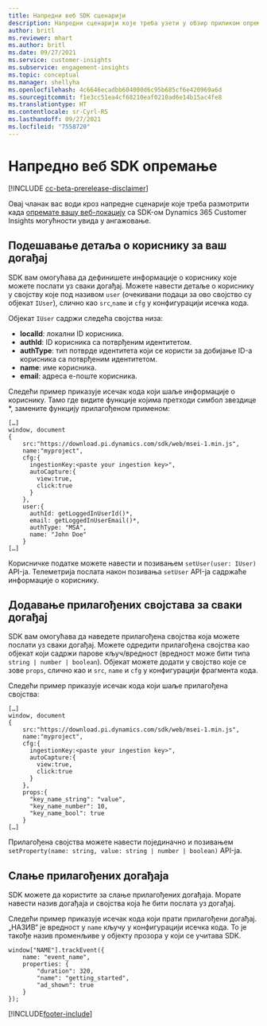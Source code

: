 ```yaml
---
title: Напредни веб SDK сценарији
description: Напредни сценарији које треба узети у обзир приликом опремања веб-локације помоћу SDK-а.
author: britl
ms.reviewer: mhart
ms.author: britl
ms.date: 09/27/2021
ms.service: customer-insights
ms.subservice: engagement-insights
ms.topic: conceptual
ms.manager: shellyha
ms.openlocfilehash: 4c6646ecadbb604000d6c95b685cf6e420969a6d
ms.sourcegitcommit: f1e3cc51ea4cf68210eaf0210ad6e14b15ac4fe8
ms.translationtype: HT
ms.contentlocale: sr-Cyrl-RS
ms.lasthandoff: 09/27/2021
ms.locfileid: "7558720"
---
```

# <a name="advanced-web-sdk-instrumentation"></a>Напредно веб SDK опремање

[!INCLUDE [cc-beta-prerelease-disclaimer](includes/cc-beta-prerelease-disclaimer.md)]

Овај чланак вас води кроз напредне сценарије које треба размотрити када [опремате вашу веб-локацију](instrument-website.md) са SDK-ом Dynamics 365 Customer Insights могућности увида у ангажовање.

## <a name="setting-user-details-for-your-event"></a>Подешавање детаља о кориснику за ваш догађај

SDK вам омогућава да дефинишете информације о кориснику које можете послати уз сваки догађај. Можете навести детаље о кориснику у својству које под називом `user` (очекивани подаци за ово својство су објекат `IUser`), слично као `src`,`name` и `cfg` у конфигурацији исечка кода.

Објекат `IUser` садржи следећа својства низа:

- **localId**: локални ID корисника.
- **authId**: ID корисника са потврђеним идентитетом.
- **authType**: тип потврде идентитета који се користи за добијање ID-а корисника са потврђеним идентитетом.
- **name**: име корисника.
- **email**: адреса е-поште корисника.

Следећи пример приказује исечак кода који шаље информације о кориснику. Тамо где видите функције којима претходи симбол звездице *, замените функцију прилагођеном применом:

```
[…]
window, document
{
    src:"https://download.pi.dynamics.com/sdk/web/msei-1.min.js",
    name:"myproject",
    cfg:{
      ingestionKey:<paste your ingestion key>",
      autoCapture:{
        view:true,
        click:true
      }
    },
    user:{
      authId: getLoggedInUserId()*,
      email: getLoggedInUserEmail()*,
      authType: "MSA",
      name: "John Doe"
    }
[…]
```

Корисничке податке можете навести и позивањем `setUser(user: IUser)` API-ја. Телеметрија послата након позивања `setUser` API-ја садржаће информације о кориснику.

## <a name="adding-custom-properties-for-each-event"></a>Додавање прилагођених својстава за сваки догађај

SDK вам омогућава да наведете прилагођена својства која можете послати уз сваки догађај. Можете одредити прилагођена својства као објекат који садржи парове кључ/вредност (вредност може бити типа `string | number | boolean`). Објекат можете додати у својство које се зове `props`, слично као и `src`, `name` и `cfg` у конфигурацији фрагмента кода.

Следећи пример приказује исечак кода који шаље прилагођена својства:

```
[…]
window, document
{
    src:"https://download.pi.dynamics.com/sdk/web/msei-1.min.js",
    name:"myproject",
    cfg:{
      ingestionKey:<paste your ingestion key>",
      autoCapture:{
        view:true,
        click:true
      }
    },
    props:{
      "key_name_string": "value",
      "key_name_number": 10,
      "key_name_bool": true
    }
[…]
```

Прилагођена својства можете навести појединачно и позивањем `setProperty(name: string, value: string | number | boolean)` API-ја.

## <a name="sending-custom-events"></a>Слање прилагођених догађаја

SDK можете да користите за слање прилагођених догађаја. Морате навести назив догађаја и својства која ће бити послата уз догађај.

Следећи пример приказује исечак кода који прати прилагођени догађај. „НАЗИВ“ је вредност у `name` кључу у конфигурацији исечка кода. То је такође назив променљиве у објекту прозора у који се учитава SDK.

```
window["NAME"].trackEvent({
    name: "event_name",
    properties: {
        "duration": 320,
        "name": "getting_started",
        "ad_shown": true
    }
});
```


[!INCLUDE[footer-include](../includes/footer-banner.md)]
